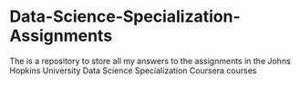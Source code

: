 # Data-Science-Specialization-Assignments
The is a repository to store all my answers to the assignments in the Johns Hopkins University Data Science Specialization Coursera courses
